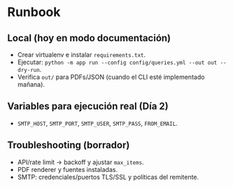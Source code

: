 # Runbook

## Local (hoy en modo documentación)
- Crear virtualenv e instalar `requirements.txt`.
- Ejecutar: `python -m app run --config config/queries.yml --out out --dry-run`.
- Verifica `out/` para PDFs/JSON (cuando el CLI esté implementado mañana). 

## Variables para ejecución real (Día 2)
- `SMTP_HOST`, `SMTP_PORT`, `SMTP_USER`, `SMTP_PASS`, `FROM_EMAIL`.

## Troubleshooting (borrador)
- API/rate limit → backoff y ajustar `max_items`.
- PDF renderer y fuentes instaladas.
- SMTP: credenciales/puertos TLS/SSL y políticas del remitente. 
